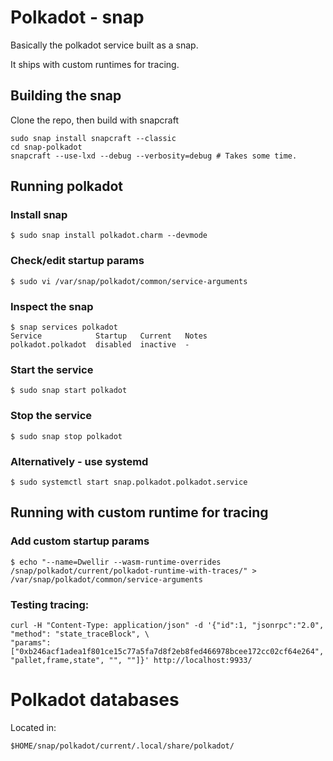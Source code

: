 # Polkadot - snap

Basically the polkadot service built as a snap.

It ships with custom runtimes for tracing.

## Building the snap
Clone the repo, then build with snapcraft

    sudo snap install snapcraft --classic
    cd snap-polkadot
    snapcraft --use-lxd --debug --verbosity=debug # Takes some time.


## Running polkadot
    
### Install snap
    $ sudo snap install polkadot.charm --devmode

### Check/edit startup params
    $ sudo vi /var/snap/polkadot/common/service-arguments

### Inspect the snap
    $ snap services polkadot
    Service            Startup   Current   Notes
    polkadot.polkadot  disabled  inactive  -

### Start the service
    $ sudo snap start polkadot

### Stop the service
    $ sudo snap stop polkadot

### Alternatively - use systemd
    $ sudo systemctl start snap.polkadot.polkadot.service 

## Running with custom runtime for tracing

### Add custom startup params
    $ echo "--name=Dwellir --wasm-runtime-overrides /snap/polkadot/current/polkadot-runtime-with-traces/" > /var/snap/polkadot/common/service-arguments

### Testing tracing:
    curl -H "Content-Type: application/json" -d '{"id":1, "jsonrpc":"2.0", "method": "state_traceBlock", \
    "params": ["0xb246acf1adea1f801ce15c77a5fa7d8f2eb8fed466978bcee172cc02cf64e264", "pallet,frame,state", "", ""]}' http://localhost:9933/


# Polkadot databases 

Located in: 

    $HOME/snap/polkadot/current/.local/share/polkadot/
